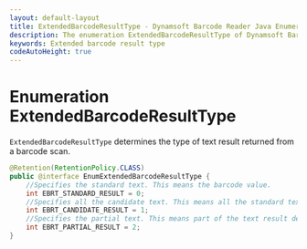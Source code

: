 ```yaml
---
layout: default-layout
title: ExtendedBarcodeResultType - Dynamsoft Barcode Reader Java Enumerations
description: The enumeration ExtendedBarcodeResultType of Dynamsoft Barcode Reader describes the type of the extended barcode result.
keywords: Extended barcode result type
codeAutoHeight: true
---
```


# Enumeration ExtendedBarcodeResultType

`ExtendedBarcodeResultType` determines the type of text result returned from a barcode scan.

```java
@Retention(RetentionPolicy.CLASS)
public @interface EnumExtendedBarcodeResultType {
    //Specifies the standard text. This means the barcode value. 
    int EBRT_STANDARD_RESULT = 0;
    //Specifies all the candidate text. This means all the standard text results decoded from the barcode. 
    int EBRT_CANDIDATE_RESULT = 1;
    //Specifies the partial text. This means part of the text result decoded from the barcode. 
    int EBRT_PARTIAL_RESULT = 2;
}
```
